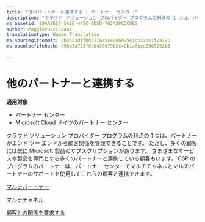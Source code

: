 ```yaml
---
title: "他のパートナーと連携する | パートナー センター"
description: "クラウド ソリューション プロバイダー プログラムの利点の 1 つは、パートナーがエンド ツー エンドから顧客関係を管理できることです。"
ms.assetid: 28AA1E57-5A1E-445C-9D5D-762428CDC8E5
author: MaggiePucciEvans
translationtype: Human Translation
ms.sourcegitcommit: cb3523dffbd017aa5c40e6899e1cb37be1f2a726
ms.openlocfilehash: c98b3a723f0bb43607902c40b1af1ee2360202b6

---
```


# 他のパートナーと連携する

**適用対象**

-  パートナー センター
-  Microsoft Cloud ドイツのパートナー センター

クラウド ソリューション プロバイダー プログラムの利点の 1 つは、パートナーがエンド ツー エンドから顧客関係を管理できることです。 ただし、多くの顧客には既に Microsoft 製品のサブスクリプションがあります。 さまざまなサービスや製品を専門とする多くのパートナーと連携している顧客もいます。 CSP のプログラムのパートナーは、パートナー センターでマルチチャネルとマルチパートナーのサポートを使用してこれらの顧客と連携できます。

[マルチパートナー](multipartner.md)

[マルチチャネル](multichannel.md)

[顧客との関係を要求する](request-a-relationship-with-a-customer.md)

 

 






<!--HONumber=Jan17_HO2-->


